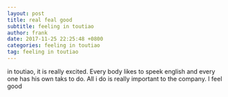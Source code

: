```yaml
---
layout: post
title: real feal good
subtitle: feeling in toutiao
author: frank
date: 2017-11-25 22:25:48 +0800
categories: feeling in toutiao
tag: feeling in toutiao
---
```


in toutiao, it is really excited.
Every body likes to speek english and every one has his own taks to do.
All i do is really important to the company. I feel good
